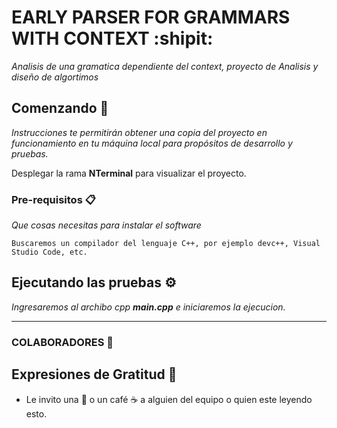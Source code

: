 # EARLY PARSER FOR GRAMMARS WITH CONTEXT :shipit:

_Analisis de una gramatica dependiente del context, proyecto de Analisis y diseño de algortimos_

## Comenzando 🚀

_Instrucciones te permitirán obtener una copia del proyecto en funcionamiento en tu máquina local para propósitos de desarrollo y pruebas._

Desplegar la rama **NTerminal** para visualizar el proyecto.


### Pre-requisitos 📋

_Que cosas necesitas para instalar el software_

```
Buscaremos un compilador del lenguaje C++, por ejemplo devc++, Visual Studio Code, etc.
```

## Ejecutando las pruebas ⚙️

_Ingresaremos al archibo cpp **main.cpp** e iniciaremos la ejecucion._

---

### COLABORADORES 🔩



## Expresiones de Gratitud 🎁

* Le invito una 🍺 o un café ☕ a alguien del equipo o quien este leyendo esto. 



